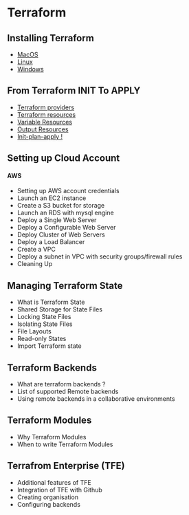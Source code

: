 # Terraform

## Installing Terraform

- [MacOS](https://github.com/mghalbi/devops-class/tree/main/terraform/os/mac/README.md)
- [Linux](https://github.com/mghalbi/devops-class/tree/main/terraform/os/linux)
- [Windows](https://github.com/mghalbi/devops-class/tree/main/terraform/os/windows)

## From Terraform INIT To APPLY

- [Terraform providers](https://github.com/mghalbi/devops-class/tree/main/terraform/providers/README.md)
- [Terraform resources](https://github.com/mghalbi/devops-class/tree/main/terraform/resources/README.md)
- [Variable Resources](https://github.com/mghalbi/devops-class/tree/main/terraform/resources/variables/README.md)
- [Output Resources](https://github.com/mghalbi/devops-class/tree/main/terraform/resources/output/README.md)
- [Init-plan-apply !](https://github.com/mghalbi/devops-class/tree/main/terraform/init-plan-apply/README.md)

## Setting up Cloud Account

#### AWS

- Setting up AWS account credentials
- Launch an EC2 instance
- Create a S3 bucket for storage
- Launch an RDS with mysql engine
- Deploy a Single Web Server
- Deploy a Configurable Web Server
- Deploy Cluster of Web Servers
- Deploy a Load Balancer
- Create a VPC
- Deploy a subnet in VPC with security groups/firewall rules
- Cleaning Up

## Managing Terraform State

- What is Terraform State
- Shared Storage for State Files
- Locking State Files
- Isolating State Files
- File Layouts
- Read-only States
- Import Terraform state

## Terraform Backends

- What are terraform backends ?
- List of supported Remote backends 
- Using remote backends in a collaborative environments

## Terraform Modules

- Why Terraform Modules
- When to write Terraform Modules


## Terrafrom Enterprise (TFE)
- Additional features of TFE
- Integration of TFE with Github
- Creating organisation
- Configuring backends
